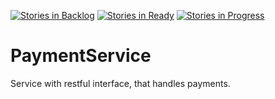 [![Stories in Backlog](https://badge.waffle.io/IUNO-TDM/PaymentService.png?label=backlog&title=Backlog)](https://waffle.io/IUNO-TDM/PaymentService)
[![Stories in Ready](https://badge.waffle.io/IUNO-TDM/PaymentService.png?label=ready&title=Ready)](https://waffle.io/IUNO-TDM/PaymentService)
[![Stories in Progress](https://badge.waffle.io/IUNO-TDM/PaymentService.png?label=in%20progress&title=In%20Progress)](https://waffle.io/IUNO-TDM/PaymentService)

# PaymentService
Service with restful interface, that handles payments.
